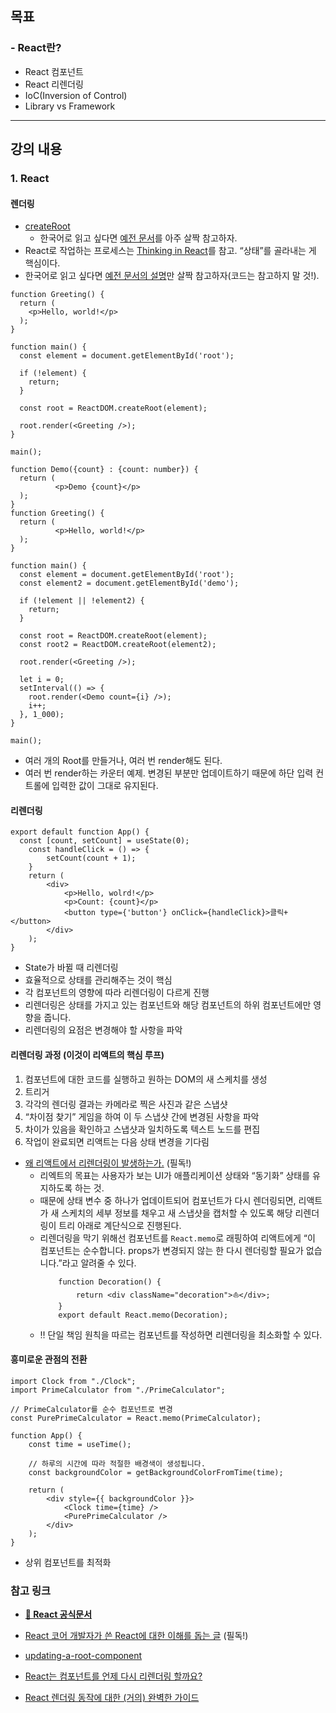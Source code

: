 ## 목표
### - React란?

- React 컴포넌트
- React 리렌더링
- IoC(Inversion of Control)
- Library vs Framework

---

## 강의 내용
### 1. React

#### 렌더링

- [createRoot](https://beta.reactjs.org/reference/react-dom/client/createRoot)
    - 한국어로 읽고 싶다면 [예전 문서](https://ko.reactjs.org/docs/react-dom-client.html#createroot)를 아주 살짝 참고하자.
- React로 작업하는 프로세스는 [Thinking in React](https://beta.reactjs.org/learn/thinking-in-react)를 참고. “상태”를 골라내는 게 핵심이다.
- 한국어로 읽고 싶다면 [예전 문서의 설명](https://ko.reactjs.org/docs/thinking-in-react.html)만 살짝 참고하자(코드는 참고하지 말 것!).
```tsx
function Greeting() {
  return (
    <p>Hello, world!</p>
  );
}

function main() {
  const element = document.getElementById('root');

  if (!element) {
    return;
  }

  const root = ReactDOM.createRoot(element);

  root.render(<Greeting />);
}

main();
```

```tsx
function Demo({count} : {count: number}) {
  return (
          <p>Demo {count}</p>
  );
}
function Greeting() {
  return (
          <p>Hello, world!</p>
  );
}

function main() {
  const element = document.getElementById('root');
  const element2 = document.getElementById('demo');

  if (!element || !element2) {
    return;
  }

  const root = ReactDOM.createRoot(element);
  const root2 = ReactDOM.createRoot(element2);

  root.render(<Greeting />);

  let i = 0;
  setInterval(() => {
    root.render(<Demo count={i} />);
    i++;
  }, 1_000);
}

main();
```
- 여러 개의 Root를 만들거나, 여러 번 render해도 된다.
- 여러 번 render하는 카운터 예제. 변경된 부분만 업데이트하기 때문에 하단 입력 컨트롤에 입력한 값이 그대로 유지된다.


#### 리렌더링

```tsx
export default function App() {
  const [count, setCount] = useState(0);
    const handleClick = () => {
        setCount(count + 1);
    }
    return (
        <div>
            <p>Hello, wolrd!</p>
            <p>Count: {count}</p>
            <button type={'button'} onClick={handleClick}>클릭+</button>
        </div>
    );
}

```
- State가 바뀔 때 리렌더링 
- 효율적으로 상태를 관리해주는 것이 핵심
- 각 컴포넌트의 영향에 따라 리렌더링이 다르게 진행
- 리렌더링은 상태를 가지고 있는 컴포넌트와 해당 컴포넌트의 하위 컴포넌트에만 영향을 줍니다.
- 리렌더링의 요점은 변경해야 할 사항을 파악

#### 리렌더링 과정 (이것이 리액트의 핵심 루프)
1. 컴포넌트에 대한 코드를 실행하고 원하는 DOM의 새 스케치를 생성
2. 트리거
3. 각각의 렌더링 결과는 카메라로 찍은 사진과 같은 스냅샷
4. “차이점 찾기” 게임을 하여 이 두 스냅샷 간에 변경된 사항을 파악
5. 차이가 있음을 확인하고 스냅샷과 일치하도록 텍스트 노드를 편집
6. 작업이 완료되면 리액트는 다음 상태 변경을 기다림


- [왜 리액트에서 리렌더링이 발생하는가.](https://medium.com/@yujso66/%EB%B2%88%EC%97%AD-%EC%99%9C-%EB%A6%AC%EC%95%A1%ED%8A%B8%EC%97%90%EC%84%9C-%EB%A6%AC%EB%A0%8C%EB%8D%94%EB%A7%81%EC%9D%B4-%EB%B0%9C%EC%83%9D%ED%95%98%EB%8A%94%EA%B0%80-74dd239b0063) (필독!)
  - 리엑트의 목표는 사용자가 보는 UI가 애플리케이션 상태와 “동기화” 상태를 유지하도록 하는 것.
  - 때문에 상태 변수 중 하나가 업데이트되어 컴포넌트가 다시 렌더링되면, 리액트가 새 스케치의 세부 정보를 채우고 새 스냅샷을 캡처할 수 있도록 해당 리렌더링이 트리 아래로 계단식으로 진행된다.
  - 리렌더링을 막기 위해선 컴포넌트를 `React.memo`로 래핑하여 리액트에게 “이 컴포넌트는 순수합니다. props가 변경되지 않는 한 다시 렌더링할 필요가 없습니다.”라고 알려줄 수 있다.
    ```tsx
        function Decoration() {
            return <div className="decoration">⛵️</div>;
        }
        export default React.memo(Decoration);
    ```
  - ‼️ 단일 책임 원칙을 따르는 컴포넌트를 작성하면 리렌더링을 최소화할 수 있다.
#### 흥미로운 관점의 전환
```tsx
import Clock from "./Clock";
import PrimeCalculator from "./PrimeCalculator";

// PrimeCalculator를 순수 컴포넌트로 변경
const PurePrimeCalculator = React.memo(PrimeCalculator);

function App() {
    const time = useTime();

    // 하루의 시간에 따라 적절한 배경색이 생성됩니다.
    const backgroundColor = getBackgroundColorFromTime(time);

    return (
        <div style={{ backgroundColor }}>
            <Clock time={time} />
            <PurePrimeCalculator />
        </div>
    );
} 
```

- 상위 컴포넌트를 최적화

### 참고 링크
-  [**🚀 React 공식문서**](https://react.dev)
- [React 코어 개발자가 쓴 React에 대한 이해를 돕는 글](https://overreacted.io/ko/react-as-a-ui-runtime/) (필독!)
- [updating-a-root-component](https://beta.reactjs.org/reference/react-dom/client/createRoot#updating-a-root-component)
- [React는 컴포넌트를 언제 다시 리렌더링 할까요?](https://velog.io/@surim014/react-rerender)

- [React 렌더링 동작에 대한 (거의) 완벽한 가이드](https://velog.io/@superlipbalm/blogged-answers-a-mostly-complete-guide-to-react-rendering-behavior)